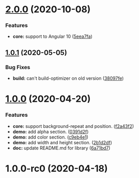 # [2.0.0](https://github.com/MADCAZ/ngx-watermark/compare/1.0.1...2.0.0) (2020-10-08)


### Features

* **core:** support to Angular 10 ([5eea7fa](https://github.com/MADCAZ/ngx-watermark/commit/5eea7fa26910d2429fec9cba9a38fae50294f315))



## [1.0.1](https://github.com/MADCAZ/ngx-watermark/compare/1.0.0...1.0.1) (2020-05-05)


### Bug Fixes

* **build:** can't build-optimizer on old version ([38097fe](https://github.com/MADCAZ/ngx-watermark/commit/38097fe3651970a196ae941efb19d12fd3436971))



# [1.0.0](https://github.com/MADCAZ/ngx-watermark/compare/1.0.0-rc0...1.0.0) (2020-04-20)


### Features

* **core:** support background-repeat and position. ([f2a43f2](https://github.com/MADCAZ/ngx-watermark/commit/f2a43f27820657c7410cdd6269976a41fbd45ee5))
* **demo:** add alpha section. ([0391d2f](https://github.com/MADCAZ/ngx-watermark/commit/0391d2f494ad49cd90b81ee1d5ddaf53d1e98610))
* **demo:** add color section. ([c9eb4e1](https://github.com/MADCAZ/ngx-watermark/commit/c9eb4e1930d187245bde7c55e07d325985fe1275))
* **demo:** add width and height section. ([2b1d2df](https://github.com/MADCAZ/ngx-watermark/commit/2b1d2df7783745c2d4b22faf8f11a3d16b821e0b))
* **doc:** update README.md for library ([6a71bd7](https://github.com/MADCAZ/ngx-watermark/commit/6a71bd7686dad5e83fad1b5f95ebfd0929bf81bc))



# 1.0.0-rc0 (2020-04-18)



